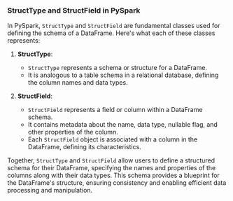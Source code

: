 ### StructType and StructField in PySpark

In PySpark, `StructType` and `StructField` are fundamental classes used for defining the schema of a DataFrame. Here's what each of these classes represents:

1. **StructType**: 
   - `StructType` represents a schema or structure for a DataFrame. 
   - It is analogous to a table schema in a relational database, defining the column names and data types.

2. **StructField**: 
   - `StructField` represents a field or column within a DataFrame schema.
   - It contains metadata about the name, data type, nullable flag, and other properties of the column.
   - Each `StructField` object is associated with a column in the DataFrame, defining its characteristics.

Together, `StructType` and `StructField` allow users to define a structured schema for their DataFrame, specifying the names and properties of the columns along with their data types. This schema provides a blueprint for the DataFrame's structure, ensuring consistency and enabling efficient data processing and manipulation.